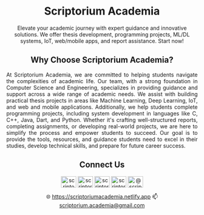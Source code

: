 <h1 align="center">Scriptorium Academia</h1>
<p align="center">Elevate your academic journey with expert guidance and innovative solutions. We offer thesis development, programming projects, ML/DL systems, IoT, web/mobile apps, and report assistance. Start now!</p>

<h2 align="center">Why Choose Scriptorium Academia?</h2>

<p align="justify">At Scriptorium Academia, we are committed to helping students navigate the complexities of academic life. Our team, with a strong foundation in Computer Science and Engineering, specializes in providing guidance and support across a wide range of academic needs. We assist with building practical thesis projects in areas like Machine Learning, Deep Learning, IoT, and web and mobile applications. Additionally, we help students complete programming projects, including system development in languages like C, C++, Java, Dart, and Python. Whether it's crafting well-structured reports, completing assignments, or developing real-world projects, we are here to simplify the process and empower students to succeed. Our goal is to provide the tools, resources, and guidance students need to excel in their studies, develop technical skills, and prepare for future career success.
</p>

<h2 align="center">Connect Us</h2>
<p align="center">
<a href="https://twitter.com/scriptodemia" target="blank"><img align="center" src="https://raw.githubusercontent.com/rahuldkjain/github-profile-readme-generator/master/src/images/icons/Social/twitter.svg" alt="scriptodemia" height="30" width="40" /></a>
<a href="https://linkedin.com/in/scriptoriumacademia" target="blank"><img align="center" src="https://raw.githubusercontent.com/rahuldkjain/github-profile-readme-generator/master/src/images/icons/Social/linked-in-alt.svg" alt="scriptoriumacademia" height="30" width="40" /></a>
<a href="https://fb.com/scriptorium.academia" target="blank"><img align="center" src="https://raw.githubusercontent.com/rahuldkjain/github-profile-readme-generator/master/src/images/icons/Social/facebook.svg" alt="scriptorium.academia" height="30" width="40" /></a>
<a href="https://instagram.com/scriptorium.academia" target="blank"><img align="center" src="https://raw.githubusercontent.com/rahuldkjain/github-profile-readme-generator/master/src/images/icons/Social/instagram.svg" alt="scriptorium.academia" height="30" width="40" /></a>
<a href="https://www.youtube.com/c/@scriptoriumacademia" target="blank"><img align="center" src="https://raw.githubusercontent.com/rahuldkjain/github-profile-readme-generator/master/src/images/icons/Social/youtube.svg" alt="@scriptoriumacademia" height="30" width="40" /></a>
</p>
<p align="center">🌐 <a href="https://scriptoriumacademia.netlify.app" target="blank">https://scriptoriumacademia.netlify.app</a> 📫 <a href="mailto:scriptorium.academia@gmail.com">scriptorium.academia@gmail.com</a></p>
